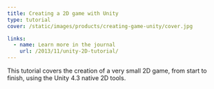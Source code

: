 ```yaml
---
title: Creating a 2D game with Unity
type: tutorial
cover: /static/images/products/creating-game-unity/cover.jpg

links:
  - name: Learn more in the journal
    url: /2013/11/unity-2D-tutorial/
---
```


This tutorial covers the creation of a very small 2D game, from start to finish, using the Unity 4.3 native 2D tools.
